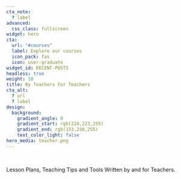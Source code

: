 ```yaml
---
cta_note:
  ? label
advanced:
  css_class: fullscreen
widget: hero
cta:
  url: "#courses"
  label: Explore our courses
  icon_pack: fas
  icon: user-graduate
widget_id: RECENT-POSTS
headless: true
weight: 10
title: By Teachers For Teachers
cta_alt:
  ? url
  ? label
design:
  background:
    gradient_angle: 0
    gradient_start: rgb(224,223,255)
    gradient_end: rgb(153,238,255)
    text_color_light: false
hero_media: teacher.png
---
```

<br>

Lesson Plans, Teaching Tips and Tools Written by and for Teachers.

<br><br>